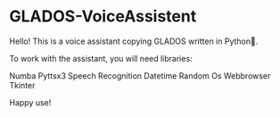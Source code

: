 # GLADOS-VoiceAssistent

Hello! This is a voice assistant copying GLADOS written in Python🐍.

To work with the assistant, you will need libraries:

Numba 
Pyttsx3 
Speech Recognition 
Datetime 
Random 
Os 
Webbrowser 
Tkinter 

Happy use!
